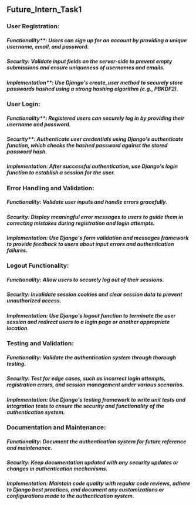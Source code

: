 ## Future_Intern_Task1

### User Registration:

##### Functionality**: Users can sign up for an account by providing a unique username, email, and password.
##### Security: Validate input fields on the server-side to prevent empty submissions and ensure uniqueness of usernames and emails.
##### Implementation**: Use Django's create_user method to securely store passwords hashed using a strong hashing algorithm (e.g., PBKDF2).

### User Login:

##### Functionality**: Registered users can securely log in by providing their username and password.
##### Security**: Authenticate user credentials using Django's authenticate function, which checks the hashed password against the stored password hash.
##### Implementation: After successful authentication, use Django's login function to establish a session for the user.

### Error Handling and Validation:

##### Functionality: Validate user inputs and handle errors gracefully.
##### Security: Display meaningful error messages to users to guide them in correcting mistakes during registration and login attempts.
##### Implementation: Use Django's form validation and messages framework to provide feedback to users about input errors and authentication failures.

### Logout Functionality:

##### Functionality: Allow users to securely log out of their sessions.
##### Security: Invalidate session cookies and clear session data to prevent unauthorized access.
##### Implementation: Use Django's logout function to terminate the user session and redirect users to a login page or another appropriate location.

### Testing and Validation:

##### Functionality: Validate the authentication system through thorough testing.
##### Security: Test for edge cases, such as incorrect login attempts, registration errors, and session management under various scenarios.
##### Implementation: Use Django's testing framework to write unit tests and integration tests to ensure the security and functionality of the authentication system.

### Documentation and Maintenance:

##### Functionality: Document the authentication system for future reference and maintenance.
##### Security: Keep documentation updated with any security updates or changes in authentication mechanisms.
##### Implementation: Maintain code quality with regular code reviews, adhere to Django best practices, and document any customizations or configurations made to the authentication system.

